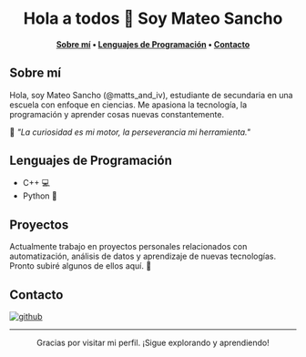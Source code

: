 <h1 align="center">Hola a todos 👋 Soy Mateo Sancho</h1>



<h4 align="center">
  <b><a href="#sobre-mi">Sobre mí</a></b>
  •
  <b><a href="#lenguajes-de-programación">Lenguajes de Programación</a></b>
  •
  <a href="#contacto">Contacto</a>
</h4>

## Sobre mí

Hola, soy Mateo Sancho (@matts_and_iv), estudiante de secundaria en una escuela con enfoque en ciencias. Me apasiona la tecnología, la programación y aprender cosas nuevas constantemente.

🧠 *"La curiosidad es mi motor, la perseverancia mi herramienta."*

## Lenguajes de Programación

- C++ 💻
- Python 🐍

## Proyectos

Actualmente trabajo en proyectos personales relacionados con automatización, análisis de datos y aprendizaje de nuevas tecnologías. Pronto subiré algunos de ellos aquí. 🚧

## Contacto

<a href="https://github.com/matts_and_iv" target="_blank">
<img src="https://img.shields.io/badge/github-%23181717.svg?style=for-the-badge&logo=github&logoColor=white" alt="github" />
</a>

---

<p align="center">
  Gracias por visitar mi perfil. ¡Sigue explorando y aprendiendo!
</p>
